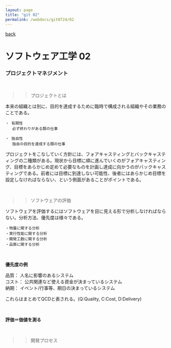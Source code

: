 ```yaml
---
layout: page
title: "git 02"
permalink: /webdocs/git0724/02
---
```


[back](/webdocs/git0724)

# ソフトウェア工学 02

### プロジェクトマネジメント

<br>

>> プロジェクトとは

本来の組織とは別に、目的を達成するために臨時で構成される組織やその業務のことである。

```
・ 有期性
   必ず終わりがある類の仕事

・ 独自性
   独自の目的を達成する類の仕事
```

プロジェクトをこなしていく方針には、フォアキャスティングとバックキャスティングの二種類がある。現状から目標に順に進んでいくのがフォアキャスティング、目標をあらかじめ定めて必要なものを計画し達成に向かうのがバックキャスティングである。前者には目標に到達しない可能性、後者にはあらかじめ目標を設定しなければならない、という側面があることがポイントである。

<br>

>> ソフトウェアの評価

ソフトウェアを評価するにはソフトウェアを目に見える形で分析しなければならない。分析方法、優先度は様々である。


```
・物量に関する分析
・実行性能に関する分析
・開発工数に関する分析
・品質に関する分析
```

<br>

**優先度の例**

品質： 人名に影響のあるシステム<br>
コスト： 公共関連など使える資金が決まっているシステム<br>
納期： イベント/行事等、期日の決まっているシステム<br>

これらはまとめてQCDと表される。(Q:Quality, C:Cost, D:Delivery)

<br>

**評価＝価値を測る**


<br>

>> 開発プロセス